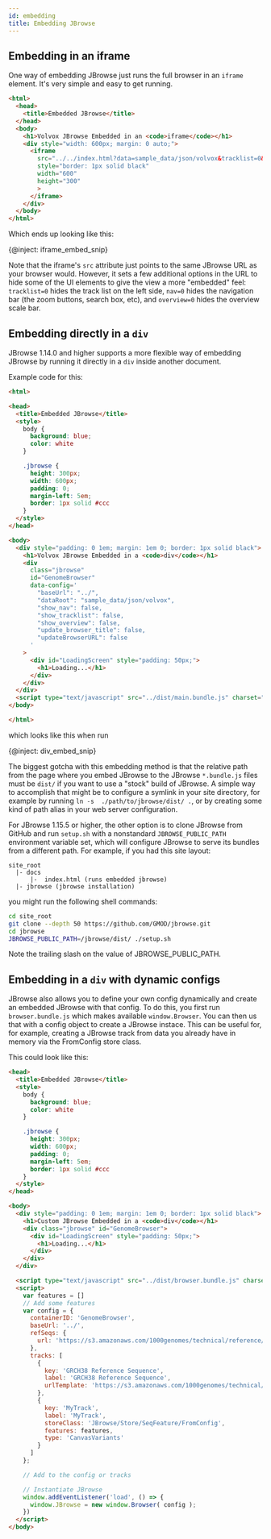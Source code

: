 ```yaml
---
id: embedding
title: Embedding JBrowse
---
```


## Embedding in an iframe

One way of embedding JBrowse just runs the full browser in an `iframe` element.  It's very simple and easy to get running.

```html
<html>
  <head>
    <title>Embedded JBrowse</title>
  </head>
  <body>
    <h1>Volvox JBrowse Embedded in an <code>iframe</code></h1>
    <div style="width: 600px; margin: 0 auto;">
      <iframe
        src="../../index.html?data=sample_data/json/volvox&tracklist=0&nav=0&overview=0&tracks=DNA%2CExampleFeatures%2CNameTest%2CMotifs%2CAlignments%2CGenes%2CReadingFrame%2CCDS%2CTranscript%2CClones%2CEST"
        style="border: 1px solid black"
        width="600"
        height="300"
        >
      </iframe>
    </div>
  </body>
</html>
```

Which ends up looking like this:

{@inject: iframe_embed_snip}

Note that the iframe's `src` attribute just points to the same JBrowse URL as your browser would.
However, it sets a few additional options in the URL to hide some of the UI elements to give
the view a more "embedded" feel: `tracklist=0` hides the track list on the left side,
`nav=0` hides the navigation bar (the zoom buttons, search box, etc),
and `overview=0` hides the overview scale bar.

## Embedding directly in a `div`

JBrowse 1.14.0 and higher supports a more flexible way of embedding JBrowse by running it directly in a `div` inside another document.

Example code for this:

```html
<html>

<head>
  <title>Embedded JBrowse</title>
  <style>
    body {
      background: blue;
      color: white
    }

    .jbrowse {
      height: 300px;
      width: 600px;
      padding: 0;
      margin-left: 5em;
      border: 1px solid #ccc
    }
  </style>
</head>

<body>
  <div style="padding: 0 1em; margin: 1em 0; border: 1px solid black">
    <h1>Volvox JBrowse Embedded in a <code>div</code></h1>
    <div
      class="jbrowse"
      id="GenomeBrowser"
      data-config='
        "baseUrl": "../",
        "dataRoot": "sample_data/json/volvox",
        "show_nav": false,
        "show_tracklist": false,
        "show_overview": false,
        "update_browser_title": false,
        "updateBrowserURL": false
      '
    >
      <div id="LoadingScreen" style="padding: 50px;">
        <h1>Loading...</h1>
      </div>
    </div>
  </div>
  <script type="text/javascript" src="../dist/main.bundle.js" charset="utf-8"></script>
</body>

</html>
```

which looks like this when run

{@inject: div_embed_snip}

The biggest gotcha with this embedding method is that the relative path from the page where you embed JBrowse to the JBrowse `*.bundle.js` files must be `dist/` if you want to use a "stock" build of JBrowse. A simple way to accomplish that might be to configure a symlink in your site directory, for example by running `ln -s  ./path/to/jbrowse/dist/ .`, or by creating some kind of path alias in your web server configuration.

For JBrowse 1.15.5 or higher, the other option is to clone JBrowse from GitHub and run `setup.sh` with a nonstandard `JBROWSE_PUBLIC_PATH` environment variable set, which will configure JBrowse to serve its bundles from a different path. For example, if you had this site layout:

```text
site_root
  |- docs
      |-  index.html (runs embedded jbrowse)
  |- jbrowse (jbrowse installation)
```

you might run the following shell commands:

```sh
cd site_root
git clone --depth 50 https://github.com/GMOD/jbrowse.git
cd jbrowse
JBROWSE_PUBLIC_PATH=/jbrowse/dist/ ./setup.sh
```

Note the trailing slash on the value of JBROWSE_PUBLIC_PATH.

## Embedding in a `div` with dynamic configs

JBrowse also allows you to define your own config dynamically and create an embedded JBrowse with that config. To do this, you first run `browser.bundle.js` which makes available `window.Browser`. You can then us that with a config object to create a JBrowse instace. This can be useful for, for example, creating a JBrowse track from data you already have in memory via the FromConfig store class.

This could look like this:

```html
<head>
  <title>Embedded JBrowse</title>
  <style>
    body {
      background: blue;
      color: white
    }

    .jbrowse {
      height: 300px;
      width: 600px;
      padding: 0;
      margin-left: 5em;
      border: 1px solid #ccc
    }
  </style>
</head>

<body>
  <div style="padding: 0 1em; margin: 1em 0; border: 1px solid black">
    <h1>Custom JBrowse Embedded in a <code>div</code></h1>
    <div class="jbrowse" id="GenomeBrowser">
      <div id="LoadingScreen" style="padding: 50px;">
        <h1>Loading...</h1>
      </div>
    </div>
  </div>

  <script type="text/javascript" src="../dist/browser.bundle.js" charset="utf-8"></script>
  <script>
    var features = []
    // Add some features
    var config = {
      containerID: 'GenomeBrowser',
      baseUrl: '../',
      refSeqs: {
        url: 'https://s3.amazonaws.com/1000genomes/technical/reference/GRCh38_reference_genome/GRCh38_full_analysis_set_plus_decoy_hla.fa.fai',
      },
      tracks: [
        {
          key: 'GRCH38 Reference Sequence',
          label: 'GRCH38 Reference Sequence',
          urlTemplate: 'https://s3.amazonaws.com/1000genomes/technical/reference/GRCh38_reference_genome/GRCh38_full_analysis_set_plus_decoy_hla.fa'
        },
        {
          key: 'MyTrack',
          label: 'MyTrack',
          storeClass: 'JBrowse/Store/SeqFeature/FromConfig',
          features: features,
          type: 'CanvasVariants'
        }
      ]
    };

    // Add to the config or tracks

    // Instantiate JBrowse
    window.addEventListener('load', () => {
      window.JBrowse = new window.Browser( config );
    })
  </script>
</body>
```
